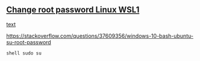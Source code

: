 ## <ins>Change root password Linux WSL1</ins>
<ins>text</ins>

https://stackoverflow.com/questions/37609356/windows-10-bash-ubuntu-su-root-password

``shell
sudo su
``

